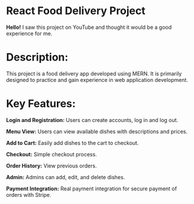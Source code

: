 # React Food Delivery Project

**Hello!**
I saw this project on YouTube and thought it would be a good experience for me.

# Description:

This project is a food delivery app developed using MERN. It is primarily designed to practice and gain experience in web application development.


# Key Features:

**Login and Registration:** Users can create accounts, log in and log out.

**Menu View:** Users can view available dishes with descriptions and prices.

**Add to Cart:** Easily add dishes to the cart to checkout.

**Checkout:** Simple checkout process.

**Order History:** View previous orders.

**Admin:** Admins can add, edit, and delete dishes.

**Payment Integration:** Real payment integration for secure payment of orders with Stripe.
